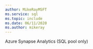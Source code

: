 ```yaml
---
author: MikeRayMSFT
ms.service: sql
ms.topic: include
ms.date: 06/11/2020
ms.author: mikeray
---
```


Azure Synapse Analytics (SQL pool only)